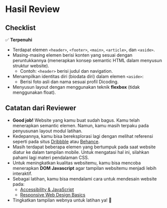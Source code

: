 # Hasil Review

## Checklist

✅ **Terpenuhi**

- Terdapat elemen `<header>`, `<footer>`, `<main>`, `<article>`, dan `<aside>`.
- Masing-masing elemen berisi konten yang sesuai dengan peruntukkannya (menerapkan konsep semantic HTML dalam menyusun struktur website).
  - Contoh: `<header>` berisi judul dan navigation.
- Menampilkan identitas diri (biodata diri) dalam elemen `<aside>`:
  - Berisi foto asli dan nama sesuai profil Dicoding.
- Menyusun layout dengan menggunakan teknik **flexbox** (tidak menggunakan float).

## Catatan dari Reviewer

- **Good job!** Website yang kamu buat sudah bagus. Kamu telah menerapkan semantic elemen. Namun, kamu masih terpaku pada penyusunan layout modul latihan.
- Kedepannya, kamu bisa bereksplorasi lagi dengan melihat referensi seperti pada situs [Dribbble](https://dribbble.com) atau [Behance](https://behance.net).
- Masih terdapat beberapa elemen yang bertumpuk pada saat website diatur ke dalam tampilan mobile. Untuk mengatasi hal ini, silahkan pahami lagi materi pendalaman CSS.
- Untuk meningkatkan kualitas websitemu, kamu bisa mencoba menerapkan **DOM Javascript** agar tampilan websitemu menjadi lebih interaktif.
- Sebagai latihan, kamu bisa mendalami cara untuk mendesain website pada:
  - [Accessibility & JavaScript](https://web.dev/learn/accessibility/javascript/)
  - [Responsive Web Design Basics](https://web.dev/responsive-web-design-basics/)
- Tingkatkan tampilan webnya untuk latihan ya! 🚀
